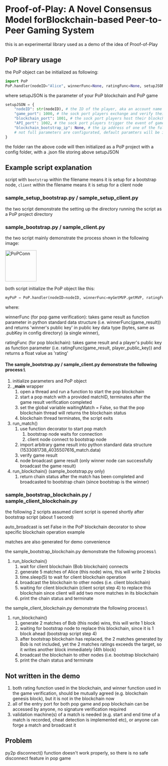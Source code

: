 # Proof-of-Play: A Novel Consensus Model forBlockchain-based Peer-to-Peer Gaming System
this is an experimental library used as a demo of the idea of Proof-of-Play

## PoP library usage

the PoP object can be initialized as following:
```python
import PoP
PoP.handler(nodeID="Alice", winnerFunc=None, ratingFunc=None, setupJSON=setupJSON)
```

where setupJSON is the parameter of your PoP blockchain and PoP game
```python
setupJSON = {
    "nodeID": str(nodeID), # the ID of the player, aka an account name
    "game_port": 1000, # the sock port players exchange and verify their game results of the same match
    "blockchain_port": 1001, # the sock port players host their blockchain entry
    "API_port": 1002, # the sock port players trigger the event of game_port
    "blockchain_bootstrap_ip": None, # the ip address of one of the full node blockchain, a bootstrap
    # not full parameters are configurated, default paramters will be intialized if it doesn't present in setupJSON
}
```

the folder ran the above code will then initialized as a PoP project with a config folder, with a .json file storing above setupJSON

##  Example script explanation

script with ```bootstrap``` within the filename means it is setup for a bootstrap node, ```client``` within the filename means it is setup for a client node

### sample_setup_bootstrap.py / sample_setup_client.py

the two script demonstrate the setting up the directory running the script as a PoP project directory

### sample_bootstrap.py / sample_client.py

the two script mainly demonstrate the process shown in the following image:

<img src="(https://github.com/andy897221/Proof-of-Play/blob/master/resources/img/verify.png" alt="PoPConn" width="100" height="auto">

both script initialize the PoP object like this:

```python
myPoP = PoP.handler(nodeID=nodeID, winnerFunc=myGetMVP.getMVP, ratingFunc=myGetRating.getRating)
```

where:

winnerFunc (for pop game verification): takes game result as function parameter in python standard data structure (i.e. winnerFunc(game_result)) and returns 'winner's public key' in public key data type (bytes, same as .pubKey in config directory) (a single winner),

ratingFunc (for pop blockchain): takes game result and a player's public key as function parameter (i.e. ratingFunc(game_result, player_public_key)) and returns a float value as 'rating'

#### The sample_bootstrap.py / sample_client.py demonstrate the following process:\
1. initialize parameters and PoP object
2. ___main__ wrapper
   1. open a thread and run a function to start the pop blockchain
   2. start a pop match with a provided matchID, terminates after the game result verification completed
   3. set the global variable waitingMatch = False, so that the pop blockchain thread will returns the blockchain status
   4. blockchain thread terminates, the script exits
3. run_match()
   1. use function decorator to start pop match
      1. bootstrap node waits for connection
      2. client node connect to bootstrap node
   2. import arbitrary game result into python standard data structure (1533081738_4035507616_match.data)
   3. verify game result
   4. node broadcast game result (only winner node can successfully broadcast the game result)
4. run_blockchain() (sample_bootstrap.py only)
   1. return chain status after the match has been completed and broadcasted to bootstrap chain (since bootstrap is the winner)


### sample_bootstrap_blockchain.py / sample_client_blockchain.py

the following 2 scripts assumed client script is opened shortly after bootstrap script (about 1 second)

auto_broadcast is set False in the PoP blockchain decorator to show specific blockchain operation example

matches are also generated for demo convenience

the sample_bootstrap_blockchain.py demonstrate the following process:\
1. run_blockchain()
   1. wait for client blockchain (Bob blockchain) connects
   2. generate 5 matches of Alice (this node) wins, this will write 2 blocks
   3. time.sleep(5) to wait for client blockchain operation
   4. broadcast the blockchain to other nodes (i.e. client blockchain)
   5. waiting for client blockchain (client script step 4) to replace this blockchain since client will add two more matches in its blockchain
   6. print the chain status and terminate

the sample_client_blockchain.py demonstrate the following process:\
1. run_blockchain()
   1. generate 2 matches of Bob (this node) wins, this will write 1 block
   2. waiting for bootstrap node to replace this blockchain, since it is 1 block ahead (bootstrap script step 4)
   3. after bootstrap blockchain has replaced, the 2 matches generated by Bob is not included, yet the 2 matches ratings exceeds the target, so it writes another block immediately (4th block)
   4. broadcast the blockchain to other nodes (i.e. bootstrap blockchain)
   5. print the chain status and terminate

## Not written in the demo

1. both rating function used in the blockchain, and winner function used in the game verification, should be mutually agreed (e.g. blockchain genesis block), but it is not in the blockchain now
2. all of the entry port for both pop game and pop blockchain can be accessed by anyone, no signature verification required
3. validation machine(s) of a match is needed (e.g. start and end time of a match is recorded, cheat detection is implemented etc), or anyone can forge a match and broadcast it

## Problem

py2p disconnect() function doesn't work properly, so there is no safe disconnect feature in pop game